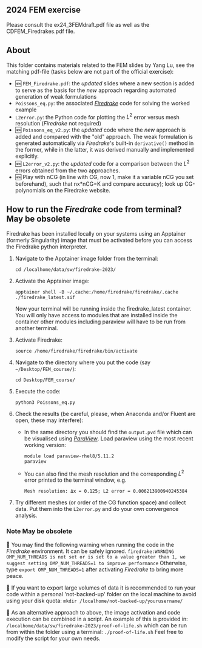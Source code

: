 ## 2024 FEM exercise
Please consult the ex24_3FEMdraft.pdf file as well as the CDFEM_Firedrakes.pdf file.

## About
This folder contains materials related to the FEM slides by Yang Lu, see the matching pdf-file (tasks below are not part of the official exercise):
- :new: `FEM_Firedrake.pdf`: the *updated* slides where a new section is added to serve as the basis for the *new* approach regarding automated generation of weak formulations
- `Poissons_eq.py`: the associated [*Firedrake*](https://www.firedrakeproject.org/) code for solving the worked example
- `L2error.py`: the Python code for plotting the $L^2$ error versus mesh resolution (*Firedrake* not required)
- :new: `Poissons_eq_v2.py`: the *updated* code where the *new* approach is added and compared with the "old" approach. The weak formulation is generated automatically via *Firedrake*'s built-in `derivative()` method in the former, while in the latter, it was derived manually and implemented explicitly.
- :new: `L2error_v2.py`: the *updated* code for a comparison between the $L^2$ errors obtained from the two approaches.
- :new: Play with nCG (in line with CG, now 1, make it a variable nCG you set beforehand), such that nx*nCG=K and compare accuracy); look up CG-polynomials on the Firedrake website.

## How to run the *Firedrake* code from terminal? May be obsolete
Firedrake has been installed locally on your systems using an Apptainer (formerly Singularity) image that must be activated before you can access the Firedrake python interpreter.

1. Navigate to the Apptainer image folder from the terminal:
   ```
   cd /localhome/data/sw/firedrake-2023/
   ```
   
2. Activate the Apptainer image:
   ```
   apptainer shell -B ~/.cache:/home/firedrake/firedrake/.cache ./firedrake_latest.sif
   ```
   Now your terminal will be running inside the firedrake_latest container. You will only have access to modules that are installed inside the          container other modules including paraview will have to be run from another terminal.

3. Activate Firedrake:
   ```
   source /home/firedrake/firedrake/bin/activate
   ```

4. Navigate to the directory where you put the code (say `~/Desktop/FEM_course/`):
    ```
    cd Desktop/FEM_course/
    ```
          
5. Execute the code:
    ```
    python3 Poissons_eq.py
    ```
6. Check the results (be careful, please, when Anaconda and/or Fluent are open, these may interfere):
   - In the same directory you should find the `output.pvd` file which can be visualised using [*ParaView*](https://www.paraview.org/). Load paraview using the most recent working version:
     ```
     module load paraview-rhel8/5.11.2
     paraview
     ```
   - You can also find the mesh resolution and the corresponding $L^2$ error printed to the terminal window, e.g.
     ```
     Mesh resolution: Δx = 0.125; L2 error = 0.006213900940245384
     ```
7. Try different meshes (or order of the CG function space) and collect data. Put them into the `L2error.py` and do your own convergence analysis.

### Note May be obsolete
:eyes:  You may find the following warning when running the code in the *Firedrake* environment. It can be safely ignored.
        ```
        firedrake:WARNING OMP_NUM_THREADS is not set or is set to a value greater than 1, we suggest setting OMP_NUM_THREADS=1 to improve performance
        ```
        Otherwise, type `export OMP_NUM_THREADS=1` after activating *Firedrake* to bring more peace.


👀     If you want to export large volumes of data it is recommended to run your code within a personal 'not-backed-up' folder on the local machine         to avoid using your disk quota:
       ```
       mkdir /localhome/not-backed-up/yourusername/
       ```

👀     As an alternative approach to above, the image activation and code execution can be combined in a script. An example of this is provided in:
      ```
      /localhome/data/sw/firedrake-2023/proof-of-life.sh
      ```
      which can be run from within the folder using a terminal:
      ```
      ./proof-of-life.sh
      ```
      Feel free to modify the script for your own needs.
      
